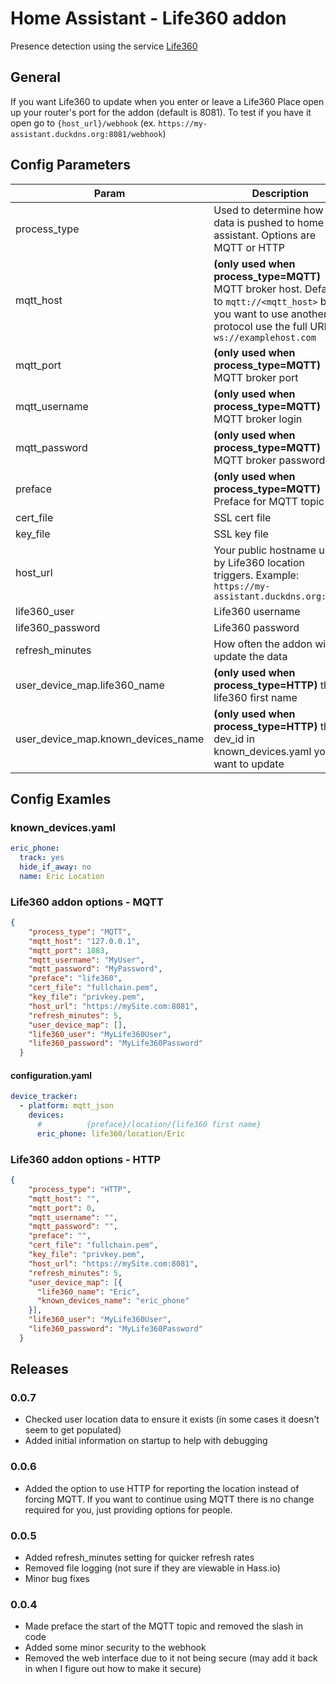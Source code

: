 # Home Assistant - Life360 addon

Presence detection using the service [Life360](https://life360.com)

## General

If you want Life360 to update when you enter or leave a Life360 Place open up your router's port for the addon (default is 8081).  To test if you have it open go to `{host_url}/webhook` (ex. `https://my-assistant.duckdns.org:8081/webhook`)

## Config Parameters

| Param              | Description                                                                                                                           |
|--------------------|---------------------------------------------------------------------------------------------------------------------------------------|
| process_type       | Used to determine how the data is pushed to home assistant.  Options are MQTT or HTTP
| mqtt_host          | **(only used when process_type=MQTT)** MQTT broker host. Defaults to `mqtt://<mqtt_host>` but if you want to use another protocol use the full URL ex. `ws://examplehost.com` |
| mqtt_port          | **(only used when process_type=MQTT)** MQTT broker port                                                                                                                      |
| mqtt_username      | **(only used when process_type=MQTT)** MQTT broker login                                                                                                                     |
| mqtt_password      | **(only used when process_type=MQTT)** MQTT broker password                                                                                                                  |
| preface            | **(only used when process_type=MQTT)** Preface for MQTT topic                                                                                                                     |
| cert_file          | SSL cert file                                                                                                                         |
| key_file           | SSL key file                                                                                                                          |
| host_url           | Your public hostname used by Life360 location triggers. Example: `https://my-assistant.duckdns.org:8081`                               |
| life360_user       | Life360 username                                                                                                                      |
| life360_password   | Life360 password                                                                                                                      |
| refresh_minutes    | How often the addon will update the data |
| user_device_map.life360_name   |  **(only used when process_type=HTTP)** the life360 first name|
| user_device_map.known_devices_name   |  **(only used when process_type=HTTP)** the dev_id in known_devices.yaml you want to update|

## Config Examles

### known_devices.yaml

```yaml
eric_phone:
  track: yes
  hide_if_away: no
  name: Eric Location
```

### Life360 addon options - MQTT

```json
{
    "process_type": "MQTT",
    "mqtt_host": "127.0.0.1",
    "mqtt_port": 1883,
    "mqtt_username": "MyUser",
    "mqtt_password": "MyPassword",
    "preface": "life360",
    "cert_file": "fullchain.pem",
    "key_file": "privkey.pem",
    "host_url": "https://mySite.com:8081",
    "refresh_minutes": 5,
    "user_device_map": [],
    "life360_user": "MyLife360User",
    "life360_password": "MyLife360Password"
  }
```

#### configuration.yaml

```yaml
device_tracker:
  - platform: mqtt_json
    devices:
      #          {preface}/location/{life360 first name}
      eric_phone: life360/location/Eric
```

### Life360 addon options - HTTP

```json
{
    "process_type": "HTTP",
    "mqtt_host": "",
    "mqtt_port": 0,
    "mqtt_username": "",
    "mqtt_password": "",
    "preface": "",
    "cert_file": "fullchain.pem",
    "key_file": "privkey.pem",
    "host_url": "https://mySite.com:8081",
    "refresh_minutes": 5,
    "user_device_map": [{
      "life360_name": "Eric",
      "known_devices_name": "eric_phone"
    }],
    "life360_user": "MyLife360User",
    "life360_password": "MyLife360Password"
  }
```

## Releases

### 0.0.7

- Checked user location data to ensure it exists (in some cases it doesn't seem to get populated)
- Added initial information on startup to help with debugging

### 0.0.6

- Added the option to use HTTP for reporting the location instead of forcing MQTT. If you want to continue using MQTT there is no change required for you, just providing options for people.

### 0.0.5

- Added refresh_minutes setting for quicker refresh rates
- Removed file logging (not sure if they are viewable in Hass.io)
- Minor bug fixes

### 0.0.4

- Made preface the start of the MQTT topic and removed the slash in code
- Added some minor security to the webhook
- Removed the web interface due to it not being secure (may add it back in when I figure out how to make it secure)
